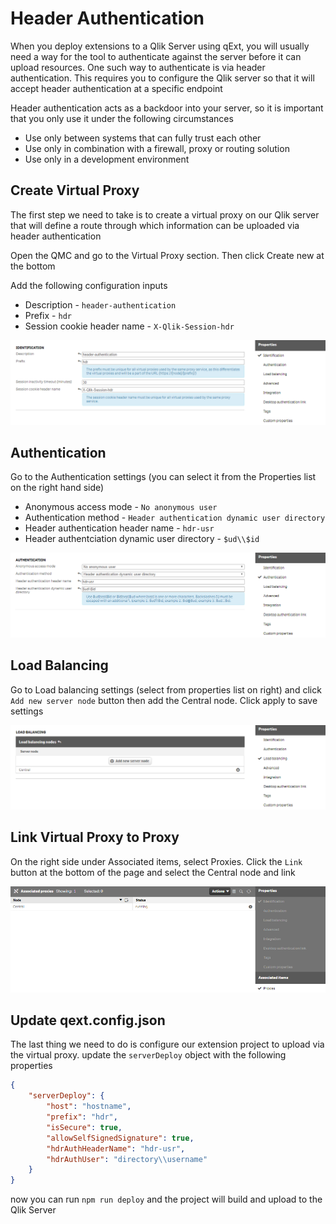 # Header Authentication

When you deploy extensions to a Qlik Server using qExt, you will usually need a way for the tool to authenticate against the server before it can upload resources. One such way to authenticate is via header authentication. This requires you to configure the Qlik server so that it will accept header authentication at a specific endpoint

Header authentication acts as a backdoor into your server, so it is important that you only use it under the following circumstances

- Use only between systems that can fully trust each other
- Use only in combination with a firewall, proxy or routing solution
- Use only in a development environment

## Create Virtual Proxy

The first step we need to take is to create a virtual proxy on our Qlik server that will define a route through which information can be uploaded via header authentication

Open the QMC and go to the Virtual Proxy section. Then click Create new at the bottom

Add the following configuration inputs

- Description - `header-authentication`
- Prefix - `hdr`
- Session cookie header name - `X-Qlik-Session-hdr`

![create-virtual-proxy](../resources/images/create-new-virtual-proxy.png)

## Authentication

Go to the Authentication settings (you can select it from the Properties list on the right hand side)

- Anonymous access mode - `No anonymous user`
- Authentication method - `Header authentication dynamic user directory`
- Header authentication header name - `hdr-usr`
- Header authentciation dynamic user directory - `$ud\\$id`

![authentication](../resources/images/authentication.png)

## Load Balancing

Go to Load balancing settings (select from properties list on right) and click `Add new server node` button then add the Central node. Click apply to save settings

![load-balancing](../resources/images/load-balancing.png)

## Link Virtual Proxy to Proxy

On the right side under Associated items, select Proxies. Click the `Link` button at the bottom of the page and select the Central node and link

![link-virtual-proxy](../resources/images/link-virtual-proxy.png)

## Update qext.config.json

The last thing we need to do is configure our extension project to upload via the virtual proxy. update the `serverDeploy` object with the following properties

```json
{
	"serverDeploy": {
		"host": "hostname",
		"prefix": "hdr",
		"isSecure": true,
		"allowSelfSignedSignature": true,
		"hdrAuthHeaderName": "hdr-usr",
		"hdrAuthUser": "directory\\username"
	}
}
```

now you can run `npm run deploy` and the project will build and upload to the Qlik Server
